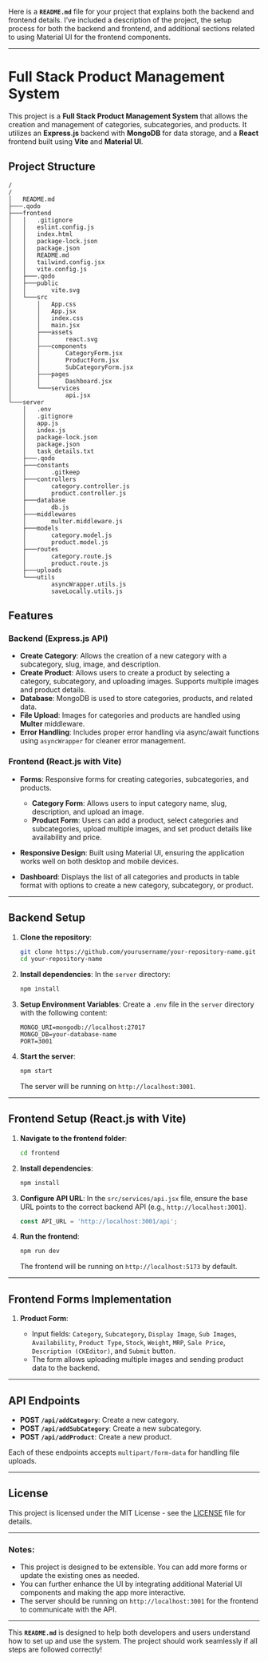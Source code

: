 Here is a **`README.md`** file for your project that explains both the backend and frontend details. I’ve included a description of the project, the setup process for both the backend and frontend, and additional sections related to using Material UI for the frontend components.

---

# Full Stack Product Management System

This project is a **Full Stack Product Management System** that allows the creation and management of categories, subcategories, and products. It utilizes an **Express.js** backend with **MongoDB** for data storage, and a **React** frontend built using **Vite** and **Material UI**.

## Project Structure

```
/
/
│   README.md
├───.qodo
├───frontend
│   │   .gitignore
│   │   eslint.config.js
│   │   index.html
│   │   package-lock.json
│   │   package.json
│   │   README.md
│   │   tailwind.config.jsx
│   │   vite.config.js
│   ├───.qodo
│   ├───public
│   │       vite.svg
│   └───src
│       │   App.css
│       │   App.jsx
│       │   index.css
│       │   main.jsx
│       ├───assets
│       │       react.svg
│       ├───components
│       │       CategoryForm.jsx
│       │       ProductForm.jsx
│       │       SubCategoryForm.jsx
│       ├───pages
│       │       Dashboard.jsx
│       └───services
│               api.jsx
└───server
    │   .env
    │   .gitignore
    │   app.js
    │   index.js
    │   package-lock.json
    │   package.json
    │   task_details.txt
    ├───.qodo
    ├───constants
    │       .gitkeep
    ├───controllers
    │       category.controller.js
    │       product.controller.js
    ├───database
    │       db.js
    ├───middlewares
    │       multer.middleware.js
    ├───models
    │       category.model.js
    │       product.model.js
    ├───routes
    │       category.route.js
    │       product.route.js
    ├───uploads
    └───utils
            asyncWrapper.utils.js
            saveLocally.utils.js
```

## Features

### Backend (Express.js API)

* **Create Category**: Allows the creation of a new category with a subcategory, slug, image, and description.
* **Create Product**: Allows users to create a product by selecting a category, subcategory, and uploading images. Supports multiple images and product details.
* **Database**: MongoDB is used to store categories, products, and related data.
* **File Upload**: Images for categories and products are handled using **Multer** middleware.
* **Error Handling**: Includes proper error handling via async/await functions using `asyncWrapper` for cleaner error management.

### Frontend (React.js with Vite)

* **Forms**: Responsive forms for creating categories, subcategories, and products.

  * **Category Form**: Allows users to input category name, slug, description, and upload an image.
  * **Product Form**: Users can add a product, select categories and subcategories, upload multiple images, and set product details like availability and price.
* **Responsive Design**: Built using Material UI, ensuring the application works well on both desktop and mobile devices.
* **Dashboard**: Displays the list of all categories and products in table format with options to create a new category, subcategory, or product.

---

## Backend Setup

1. **Clone the repository**:

   ```bash
   git clone https://github.com/yourusername/your-repository-name.git
   cd your-repository-name
   ```

2. **Install dependencies**:
   In the `server` directory:

   ```bash
   npm install
   ```

3. **Setup Environment Variables**:
   Create a `.env` file in the `server` directory with the following content:

   ```env
   MONGO_URI=mongodb://localhost:27017
   MONGO_DB=your-database-name
   PORT=3001
   ```

4. **Start the server**:

   ```bash
   npm start
   ```

   The server will be running on `http://localhost:3001`.

---

## Frontend Setup (React.js with Vite)

1. **Navigate to the frontend folder**:

   ```bash
   cd frontend
   ```

2. **Install dependencies**:

   ```bash
   npm install
   ```

3. **Configure API URL**:
   In the `src/services/api.jsx` file, ensure the base URL points to the correct backend API (e.g., `http://localhost:3001`).

   ```javascript
   const API_URL = 'http://localhost:3001/api';
   ```

4. **Run the frontend**:

   ```bash
   npm run dev
   ```

   The frontend will be running on `http://localhost:5173` by default.

---

## Frontend Forms Implementation
1. **Product Form**:

   * Input fields: `Category`, `Subcategory`, `Display Image`, `Sub Images`, `Availability`, `Product Type`, `Stock`, `Weight`, `MRP`, `Sale Price`, `Description (CKEditor)`, and `Submit` button.
   * The form allows uploading multiple images and sending product data to the backend.

---

## API Endpoints

* **POST `/api/addCategory`**: Create a new category.
* **POST `/api/addSubCategory`**: Create a new subcategory.
* **POST `/api/addProduct`**: Create a new product.

Each of these endpoints accepts `multipart/form-data` for handling file uploads.

---

## License

This project is licensed under the MIT License - see the [LICENSE](LICENSE) file for details.

---

### Notes:

* This project is designed to be extensible. You can add more forms or update the existing ones as needed.
* You can further enhance the UI by integrating additional Material UI components and making the app more interactive.
* The server should be running on `http://localhost:3001` for the frontend to communicate with the API.

---

This **`README.md`** is designed to help both developers and users understand how to set up and use the system. The project should work seamlessly if all steps are followed correctly!
